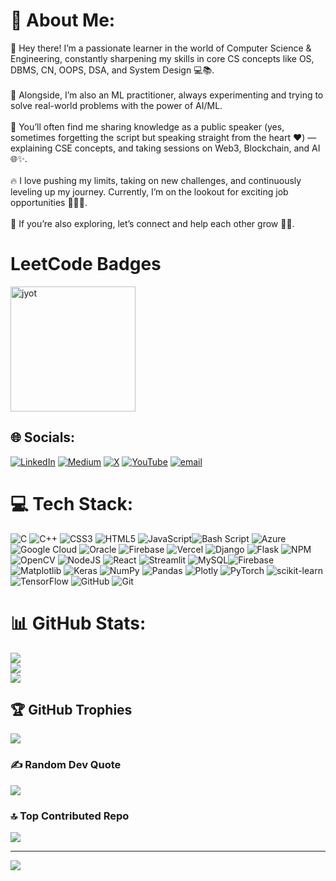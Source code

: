# 💫 About Me:
🚀 Hey there! I’m a passionate learner in the world of Computer Science & Engineering, constantly sharpening my skills in core CS concepts like OS, DBMS, CN, OOPS, DSA, and System Design 💻📚.
<br><br>
🤖 Alongside, I’m also an ML practitioner, always experimenting and trying to solve real-world problems with the power of AI/ML.
<br><br>
🎤 You’ll often find me sharing knowledge as a public speaker (yes, sometimes forgetting the script but speaking straight from the heart ❤️) — explaining CSE concepts, and taking sessions on Web3, Blockchain, and AI 🌐✨.
<br><br>
🔥 I love pushing my limits, taking on new challenges, and continuously leveling up my journey. Currently, I’m on the lookout for exciting job opportunities 👨‍💻💼.
<br><br>
🤝 If you’re also exploring, let’s connect and help each other grow 🚀🌟.

# LeetCode Badges
<a href="https://leetcode.com/u/vinayak_86/" target="_blank"><img align="center" src="https://assets.leetcode.com/static_assets/marketing/2025-50.gif" alt="jyot" height="200" width="200" /></a>

## 🌐 Socials:
[![LinkedIn](https://img.shields.io/badge/LinkedIn-%230077B5.svg?logo=linkedin&logoColor=white)](https://linkedin.com/in/https://www.linkedin.com/in/vinayak-chouhan/) [![Medium](https://img.shields.io/badge/Medium-12100E?logo=medium&logoColor=white)](https://medium.com/@https://medium.com/@https://medium.com/@chouhanvinayak86) [![X](https://img.shields.io/badge/X-black.svg?logo=X&logoColor=white)](https://x.com/https://x.com/https://x.com/VinayakCho64390?t=loInezgXt7-BMRbtSgkdJA&s=09) [![YouTube](https://img.shields.io/badge/YouTube-%23FF0000.svg?logo=YouTube&logoColor=white)](https://youtube.com/@https://www.youtube.com/channel/UCAzh2LRn2OHljqJ1sUz3KTw) [![email](https://img.shields.io/badge/Email-D14836?logo=gmail&logoColor=white)](mailto:vinayakchouhan86@gmail.com) 

# 💻 Tech Stack:
![C](https://img.shields.io/badge/c-%2300599C.svg?style=for-the-badge&logo=c&logoColor=white) ![C++](https://img.shields.io/badge/c++-%2300599C.svg?style=for-the-badge&logo=c%2B%2B&logoColor=white) ![CSS3](https://img.shields.io/badge/css3-%231572B6.svg?style=for-the-badge&logo=css3&logoColor=white) ![HTML5](https://img.shields.io/badge/html5-%23E34F26.svg?style=for-the-badge&logo=html5&logoColor=white) ![JavaScript](https://img.shields.io/badge/javascript-%23323330.svg?style=for-the-badge&logo=javascript&logoColor=%23F7DF1E)![Bash Script](https://img.shields.io/badge/bash_script-%23121011.svg?style=for-the-badge&logo=gnu-bash&logoColor=white) ![Azure](https://img.shields.io/badge/azure-%230072C6.svg?style=for-the-badge&logo=microsoftazure&logoColor=white) ![Google Cloud](https://img.shields.io/badge/GoogleCloud-%234285F4.svg?style=for-the-badge&logo=google-cloud&logoColor=white) ![Oracle](https://img.shields.io/badge/Oracle-F80000?style=for-the-badge&logo=oracle&logoColor=white) ![Firebase](https://img.shields.io/badge/firebase-%23039BE5.svg?style=for-the-badge&logo=firebase) ![Vercel](https://img.shields.io/badge/vercel-%23000000.svg?style=for-the-badge&logo=vercel&logoColor=white) ![Django](https://img.shields.io/badge/django-%23092E20.svg?style=for-the-badge&logo=django&logoColor=white) ![Flask](https://img.shields.io/badge/flask-%23000.svg?style=for-the-badge&logo=flask&logoColor=white) ![NPM](https://img.shields.io/badge/NPM-%23CB3837.svg?style=for-the-badge&logo=npm&logoColor=white) ![OpenCV](https://img.shields.io/badge/opencv-%23white.svg?style=for-the-badge&logo=opencv&logoColor=white) ![NodeJS](https://img.shields.io/badge/node.js-6DA55F?style=for-the-badge&logo=node.js&logoColor=white) ![React](https://img.shields.io/badge/react-%2320232a.svg?style=for-the-badge&logo=react&logoColor=%2361DAFB) ![Streamlit](https://img.shields.io/badge/Streamlit-%23FE4B4B.svg?style=for-the-badge&logo=streamlit&logoColor=white) ![MySQL](https://img.shields.io/badge/mysql-4479A1.svg?style=for-the-badge&logo=mysql&logoColor=white)![Firebase](https://img.shields.io/badge/firebase-a08021?style=for-the-badge&logo=firebase&logoColor=ffcd34) ![Matplotlib](https://img.shields.io/badge/Matplotlib-%23ffffff.svg?style=for-the-badge&logo=Matplotlib&logoColor=black) ![Keras](https://img.shields.io/badge/Keras-%23D00000.svg?style=for-the-badge&logo=Keras&logoColor=white) ![NumPy](https://img.shields.io/badge/numpy-%23013243.svg?style=for-the-badge&logo=numpy&logoColor=white) ![Pandas](https://img.shields.io/badge/pandas-%23150458.svg?style=for-the-badge&logo=pandas&logoColor=white) ![Plotly](https://img.shields.io/badge/Plotly-%233F4F75.svg?style=for-the-badge&logo=plotly&logoColor=white) ![PyTorch](https://img.shields.io/badge/PyTorch-%23EE4C2C.svg?style=for-the-badge&logo=PyTorch&logoColor=white) ![scikit-learn](https://img.shields.io/badge/scikit--learn-%23F7931E.svg?style=for-the-badge&logo=scikit-learn&logoColor=white) ![TensorFlow](https://img.shields.io/badge/TensorFlow-%23FF6F00.svg?style=for-the-badge&logo=TensorFlow&logoColor=white) ![GitHub](https://img.shields.io/badge/github-%23121011.svg?style=for-the-badge&logo=github&logoColor=white) ![Git](https://img.shields.io/badge/git-%23F05033.svg?style=for-the-badge&logo=git&logoColor=white) 




# 📊 GitHub Stats:
![](https://github-readme-stats.vercel.app/api?username=VinayakNPN&theme=dark&hide_border=false&include_all_commits=true&count_private=true)<br/>
![](https://nirzak-streak-stats.vercel.app/?user=VinayakNPN&theme=dark&hide_border=false)<br/>
![](https://github-readme-stats.vercel.app/api/top-langs/?username=VinayakNPN&theme=dark&hide_border=false&include_all_commits=true&count_private=true&layout=compact)

## 🏆 GitHub Trophies
![](https://github-profile-trophy.vercel.app/?username=VinayakNPN&theme=radical&no-frame=false&no-bg=true&margin-w=4)

### ✍️ Random Dev Quote
![](https://quotes-github-readme.vercel.app/api?type=horizontal&theme=radical)

### 🔝 Top Contributed Repo
![](https://github-contributor-stats.vercel.app/api?username=VinayakNPN&limit=5&theme=ocean_dark&combine_all_yearly_contributions=true)

---
[![](https://visitcount.itsvg.in/api?id=VinayakNPN&icon=2&color=1)](https://visitcount.itsvg.in)
